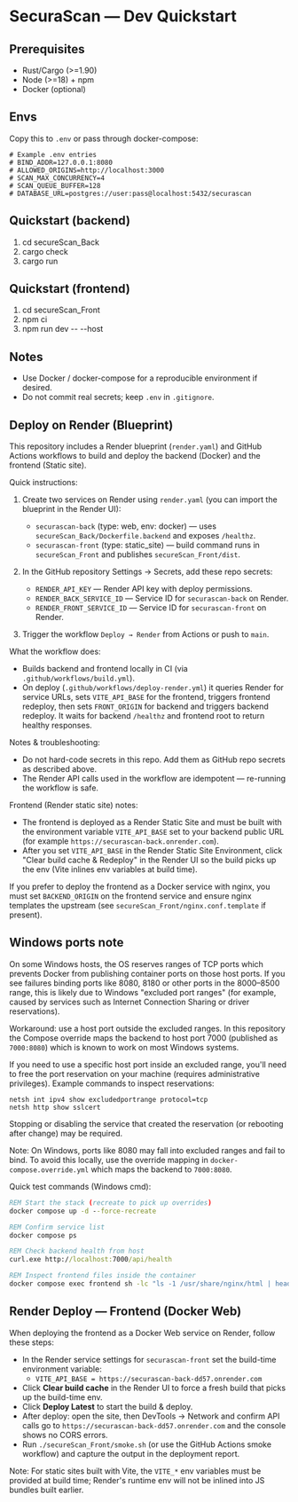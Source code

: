 # SecuraScan — Dev Quickstart

## Prerequisites
- Rust/Cargo (>=1.90)
- Node (>=18) + npm
- Docker (optional)

## Envs
Copy this to `.env` or pass through docker-compose:

```env
# Example .env entries
# BIND_ADDR=127.0.0.1:8080
# ALLOWED_ORIGINS=http://localhost:3000
# SCAN_MAX_CONCURRENCY=4
# SCAN_QUEUE_BUFFER=128
# DATABASE_URL=postgres://user:pass@localhost:5432/securascan
```

## Quickstart (backend)
1. cd secureScan_Back
2. cargo check
3. cargo run

## Quickstart (frontend)
1. cd secureScan_Front
2. npm ci
3. npm run dev -- --host

## Notes
- Use Docker / docker-compose for a reproducible environment if desired.
- Do not commit real secrets; keep `.env` in `.gitignore`.

## Deploy on Render (Blueprint)

This repository includes a Render blueprint (`render.yaml`) and GitHub Actions workflows to build and deploy the backend (Docker) and the frontend (Static site).

Quick instructions:

1. Create two services on Render using `render.yaml` (you can import the blueprint in the Render UI):
	- `securascan-back` (type: web, env: docker) — uses `secureScan_Back/Dockerfile.backend` and exposes `/healthz`.
	- `securascan-front` (type: static_site) — build command runs in `secureScan_Front` and publishes `secureScan_Front/dist`.

2. In the GitHub repository Settings → Secrets, add these repo secrets:
	- `RENDER_API_KEY` — Render API key with deploy permissions.
	- `RENDER_BACK_SERVICE_ID` — Service ID for `securascan-back` on Render.
	- `RENDER_FRONT_SERVICE_ID` — Service ID for `securascan-front` on Render.

3. Trigger the workflow `Deploy → Render` from Actions or push to `main`.

What the workflow does:
- Builds backend and frontend locally in CI (via `.github/workflows/build.yml`).
- On deploy (`.github/workflows/deploy-render.yml`) it queries Render for service URLs, sets `VITE_API_BASE` for the frontend, triggers frontend redeploy, then sets `FRONT_ORIGIN` for backend and triggers backend redeploy. It waits for backend `/healthz` and frontend root to return healthy responses.

Notes & troubleshooting:
- Do not hard-code secrets in this repo. Add them as GitHub repo secrets as described above.
- The Render API calls used in the workflow are idempotent — re-running the workflow is safe.
 
Frontend (Render static site) notes:

 - The frontend is deployed as a Render Static Site and must be built with the environment variable `VITE_API_BASE` set to your backend public URL (for example `https://securascan-back.onrender.com`).
 - After you set `VITE_API_BASE` in the Render Static Site Environment, click "Clear build cache & Redeploy" in the Render UI so the build picks up the env (Vite inlines env variables at build time).

If you prefer to deploy the frontend as a Docker service with nginx, you must set `BACKEND_ORIGIN` on the frontend service and ensure nginx templates the upstream (see `secureScan_Front/nginx.conf.template` if present).
## Windows ports note

On some Windows hosts, the OS reserves ranges of TCP ports which prevents Docker from publishing container ports on those host ports. If you see failures binding ports like 8080, 8180 or other ports in the 8000–8500 range, this is likely due to Windows "excluded port ranges" (for example, caused by services such as Internet Connection Sharing or driver reservations).

Workaround: use a host port outside the excluded ranges. In this repository the Compose override maps the backend to host port 7000 (published as `7000:8080`) which is known to work on most Windows systems.

If you need to use a specific host port inside an excluded range, you'll need to free the port reservation on your machine (requires administrative privileges). Example commands to inspect reservations:

```
netsh int ipv4 show excludedportrange protocol=tcp
netsh http show sslcert
```

Stopping or disabling the service that created the reservation (or rebooting after change) may be required.

Note: On Windows, ports like 8080 may fall into excluded ranges and fail to bind. To avoid this locally, use the override mapping in `docker-compose.override.yml` which maps the backend to `7000:8080`.

Quick test commands (Windows cmd):

```bat
REM Start the stack (recreate to pick up overrides)
docker compose up -d --force-recreate

REM Confirm service list
docker compose ps

REM Check backend health from host
curl.exe http://localhost:7000/api/health

REM Inspect frontend files inside the container
docker compose exec frontend sh -lc "ls -1 /usr/share/nginx/html | head -5"
```


## Render Deploy — Frontend (Docker Web)

When deploying the frontend as a Docker Web service on Render, follow these steps:

- In the Render service settings for `securascan-front` set the build-time environment variable:
  - `VITE_API_BASE = https://securascan-back-dd57.onrender.com`
- Click **Clear build cache** in the Render UI to force a fresh build that picks up the build-time env.
- Click **Deploy Latest** to start the build & deploy.
- After deploy: open the site, then DevTools → Network and confirm API calls go to `https://securascan-back-dd57.onrender.com` and the console shows no CORS errors.
- Run `./secureScan_Front/smoke.sh` (or use the GitHub Actions smoke workflow) and capture the output in the deployment report.

Note: For static sites built with Vite, the `VITE_*` env variables must be provided at build time; Render's runtime env will not be inlined into JS bundles built earlier.
